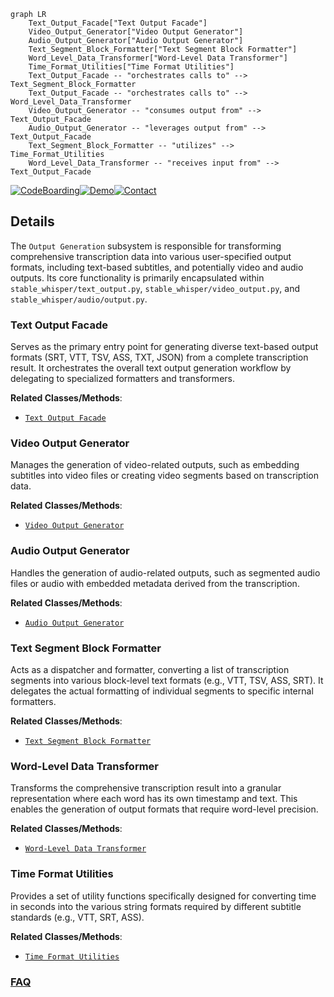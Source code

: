 ```mermaid
graph LR
    Text_Output_Facade["Text Output Facade"]
    Video_Output_Generator["Video Output Generator"]
    Audio_Output_Generator["Audio Output Generator"]
    Text_Segment_Block_Formatter["Text Segment Block Formatter"]
    Word_Level_Data_Transformer["Word-Level Data Transformer"]
    Time_Format_Utilities["Time Format Utilities"]
    Text_Output_Facade -- "orchestrates calls to" --> Text_Segment_Block_Formatter
    Text_Output_Facade -- "orchestrates calls to" --> Word_Level_Data_Transformer
    Video_Output_Generator -- "consumes output from" --> Text_Output_Facade
    Audio_Output_Generator -- "leverages output from" --> Text_Output_Facade
    Text_Segment_Block_Formatter -- "utilizes" --> Time_Format_Utilities
    Word_Level_Data_Transformer -- "receives input from" --> Text_Output_Facade
```

[![CodeBoarding](https://img.shields.io/badge/Generated%20by-CodeBoarding-9cf?style=flat-square)](https://github.com/CodeBoarding/GeneratedOnBoardings)[![Demo](https://img.shields.io/badge/Try%20our-Demo-blue?style=flat-square)](https://www.codeboarding.org/demo)[![Contact](https://img.shields.io/badge/Contact%20us%20-%20contact@codeboarding.org-lightgrey?style=flat-square)](mailto:contact@codeboarding.org)

## Details

The `Output Generation` subsystem is responsible for transforming comprehensive transcription data into various user-specified output formats, including text-based subtitles, and potentially video and audio outputs. Its core functionality is primarily encapsulated within `stable_whisper/text_output.py`, `stable_whisper/video_output.py`, and `stable_whisper/audio/output.py`.

### Text Output Facade
Serves as the primary entry point for generating diverse text-based output formats (SRT, VTT, TSV, ASS, TXT, JSON) from a complete transcription result. It orchestrates the overall text output generation workflow by delegating to specialized formatters and transformers.


**Related Classes/Methods**:

- <a href="https://github.com/jianfch/stable-ts/blob/main/stable_whisper/text_output.py" target="_blank" rel="noopener noreferrer">`Text Output Facade`</a>


### Video Output Generator
Manages the generation of video-related outputs, such as embedding subtitles into video files or creating video segments based on transcription data.


**Related Classes/Methods**:

- <a href="https://github.com/jianfch/stable-ts/blob/main/stable_whisper/video_output.py" target="_blank" rel="noopener noreferrer">`Video Output Generator`</a>


### Audio Output Generator
Handles the generation of audio-related outputs, such as segmented audio files or audio with embedded metadata derived from the transcription.


**Related Classes/Methods**:

- <a href="https://github.com/jianfch/stable-ts/blob/main/stable_whisper/audio/output.py" target="_blank" rel="noopener noreferrer">`Audio Output Generator`</a>


### Text Segment Block Formatter
Acts as a dispatcher and formatter, converting a list of transcription segments into various block-level text formats (e.g., VTT, TSV, ASS, SRT). It delegates the actual formatting of individual segments to specific internal formatters.


**Related Classes/Methods**:

- <a href="https://github.com/jianfch/stable-ts/blob/main/stable_whisper/text_output.py" target="_blank" rel="noopener noreferrer">`Text Segment Block Formatter`</a>


### Word-Level Data Transformer
Transforms the comprehensive transcription result into a granular representation where each word has its own timestamp and text. This enables the generation of output formats that require word-level precision.


**Related Classes/Methods**:

- <a href="https://github.com/jianfch/stable-ts/blob/main/stable_whisper/text_output.py" target="_blank" rel="noopener noreferrer">`Word-Level Data Transformer`</a>


### Time Format Utilities
Provides a set of utility functions specifically designed for converting time in seconds into the various string formats required by different subtitle standards (e.g., VTT, SRT, ASS).


**Related Classes/Methods**:

- <a href="https://github.com/jianfch/stable-ts/blob/main/stable_whisper/text_output.py" target="_blank" rel="noopener noreferrer">`Time Format Utilities`</a>




### [FAQ](https://github.com/CodeBoarding/GeneratedOnBoardings/tree/main?tab=readme-ov-file#faq)